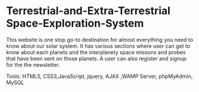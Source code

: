# Terrestrial-and-Extra-Terrestrial Space-Exploration-System
This website is one stop go-to destination for
almost everything you need to know about our solar system. It has various sections where user can get to know about each planets and the interplanety space missons and probes that have been sent on those planets. A user can also register and signup for the the newsletter.

Tools: HTML5, CSS3,JavaScript, jquery, AJAX ,WAMP
Server, phpMyAdmin, MySQL
